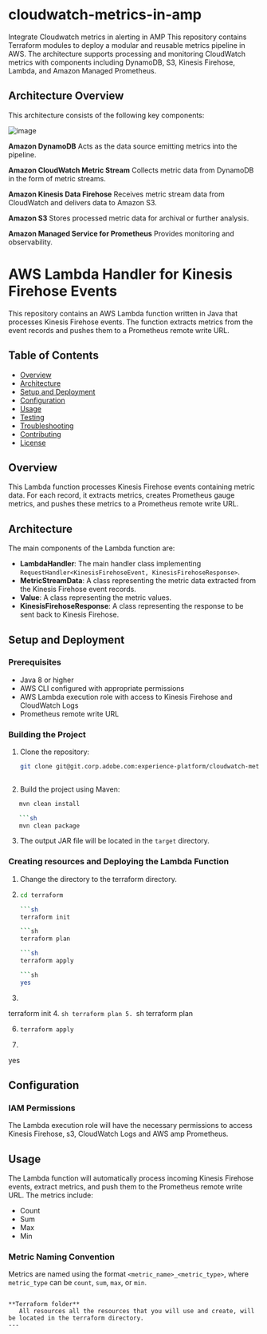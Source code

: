 # cloudwatch-metrics-in-amp
Integrate Cloudwatch metrics in alerting in AMP
This repository contains Terraform modules to deploy a modular and reusable metrics pipeline in AWS. The architecture supports processing and monitoring CloudWatch metrics with components including DynamoDB, S3, Kinesis Firehose, Lambda, and Amazon Managed Prometheus.

## Architecture Overview
This architecture consists of the following key components:

![image](https://git.corp.adobe.com/storage/user/67828/files/f121a31c-3dfc-4676-a5f1-356a1ffad9f1)



**Amazon DynamoDB** 
   Acts as the data source emitting metrics into the pipeline.
   
**Amazon CloudWatch Metric Stream** 
   Collects metric data from DynamoDB in the form of metric streams.
   
**Amazon Kinesis Data Firehose** 
   Receives metric stream data from CloudWatch and delivers data to Amazon S3.
   
**Amazon S3** 
   Stores processed metric data for archival or further analysis.
   
**Amazon Managed Service for Prometheus** 
   Provides monitoring and observability.
   
# AWS Lambda Handler for Kinesis Firehose Events

This repository contains an AWS Lambda function written in Java that processes Kinesis Firehose events. The function extracts metrics from the event records and pushes them to a Prometheus remote write URL.

## Table of Contents

- [Overview](#overview)
- [Architecture](#architecture)
- [Setup and Deployment](#setup-and-deployment)
- [Configuration](#configuration)
- [Usage](#usage)
- [Testing](#testing)
- [Troubleshooting](#troubleshooting)
- [Contributing](#contributing)
- [License](#license)

## Overview

This Lambda function processes Kinesis Firehose events containing metric data. For each record, it extracts metrics, creates Prometheus gauge metrics, and pushes these metrics to a Prometheus remote write URL.

## Architecture

The main components of the Lambda function are:

- **LambdaHandler**: The main handler class implementing `RequestHandler<KinesisFirehoseEvent, KinesisFirehoseResponse>`.
- **MetricStreamData**: A class representing the metric data extracted from the Kinesis Firehose event records.
- **Value**: A class representing the metric values.
- **KinesisFirehoseResponse**: A class representing the response to be sent back to Kinesis Firehose.



## Setup and Deployment

### Prerequisites

- Java 8 or higher
- AWS CLI configured with appropriate permissions
- AWS Lambda execution role with access to Kinesis Firehose and CloudWatch Logs
- Prometheus remote write URL

### Building the Project

1. Clone the repository:

   ```sh
   git clone git@git.corp.adobe.com:experience-platform/cloudwatch-metrics-in-amp.git
 
   ```
2. Build the project using Maven:

```sh
   mvn clean install

   ```sh
   mvn clean package
   ```
3. The output JAR file will be located in the `target` directory.

### Creating resources and Deploying the Lambda Function

1. Change the directory to the terraform directory.
2. ```sh
   cd terraform
   
   ```sh
   terraform init
   
   ```sh
   terraform plan
   
   ```sh
   terraform apply
   
   ```sh
   yes
   
3.  ```sh
   terraform init
4. ```sh
   terraform plan
5. ```sh
   terraform plan
   
6. ```sh
   terraform apply
   
7.  ```sh
   yes

## Configuration


### IAM Permissions

The Lambda execution role will have the necessary permissions to access Kinesis Firehose, s3, CloudWatch Logs and AWS amp Prometheus.

## Usage

The Lambda function will automatically process incoming Kinesis Firehose events, extract metrics, and push them to the Prometheus remote write URL. The metrics include:

- Count
- Sum
- Max
- Min

### Metric Naming Convention

Metrics are named using the format `<metric_name>_<metric_type>`, where `metric_type` can be `count`, `sum`, `max`, or `min`.

```
   
**Terraform folder** 
   All resources all the resources that you will use and create, will be located in the terraform directory.
---

